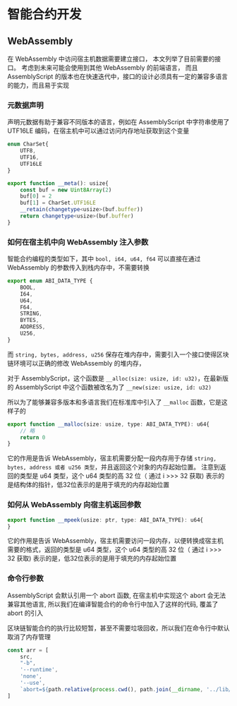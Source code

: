 # 智能合约开发

## WebAssembly

在 WebAssembly 中访问宿主机数据需要建立接口， 本文列举了目前需要的接口。 考虑到未来可能会使用到其他 WebAssembly 的前端语言，
而且 AssemblyScript 的版本也在快速迭代中，接口的设计必须具有一定的兼容多语言的能力，而且易于实现

### 元数据声明

声明元数据有助于兼容不同版本的语言，例如在 AssemblyScript 中字符串使用了 UTF16LE 编码，在宿主机中可以通过访问内存地址获取到这个变量

```typescript
enum CharSet{
    UTF8,
    UTF16,
    UTF16LE
}

export function __meta(): usize{
    const buf = new Uint8Array(2)
    buf[0] = 2
    buf[1] = CharSet.UTF16LE
    __retain(changetype<usize>(buf.buffer))
    return changetype<usize>(buf.buffer)
}
```



### 如何在宿主机中向 WebAssembly 注入参数

智能合约编程的类型如下，其中 ```bool, i64, u64, f64``` 可以直接在通过 WebAssembly 的参数传入到栈内存中，不需要转换

```typescript
export enum ABI_DATA_TYPE {
    BOOL, 
    I64,  
    U64, 
    F64,
    STRING, 
    BYTES, 
    ADDRESS, 
    U256, 
}
```

而 ```string, bytes, address, u256``` 保存在堆内存中，需要引入一个接口使得区块链环境可以正确的修改 WebAssembly 的堆内存，

对于 AssemblyScript，这个函数是 ```__alloc(size: usize, id: u32)```，在最新版的 AssemblyScript 中这个函数被改名为了 ```__new(size: usize, id: u32)```

所以为了能够兼容多版本和多语言我们在标准库中引入了 ```__malloc``` 函数，它是这样子的

```typescript
export function __malloc(size: usize, type: ABI_DATA_TYPE): u64{
    // 略
    return 0
}
```

它的作用是告诉 WebAssembly，宿主机需要分配一段内存用于存储 ```string, bytes, address 或者 u256 类型```，并且返回这个对象的内存起始位置。
注意到返回的类型是 u64 类型，这个 u64 类型的高 32 位（ 通过 i >>> 32 获取) 表示的是结构体的指针，低32位表示的是用于填充的内存起始位置


### 如何从 WebAssembly 向宿主机返回参数

```typescript
export function __mpeek(usize: ptr, type: ABI_DATA_TYPE): u64{
}
```

它的作用是告诉 WebAssembly，宿主机需要访问一段内存，以便转换成宿主机需要的格式，返回的类型是 u64 类型，这个 u64 类型的高 32 位（ 通过 i >>> 32 获取) 表示的是，低32位表示的是用于填充的内存起始位置

### 命令行参数

AssemblyScript 会默认引用一个 abort 函数, 在宿主机中实现这个 abort 会无法兼容其他语言, 所以我们在编译智能合约的命令行中加入了这样的代码, 覆盖了    abort 的引入

区块链智能合约的执行比较短暂，甚至不需要垃圾回收，所以我们在命令行中默认取消了内存管理

```js
const arr = [
    src,
    "-b",
    '--runtime',
    'none',
    '--use',
    `abort=${path.relative(process.cwd(), path.join(__dirname, '../lib/prelude/abort'))}`
]
```